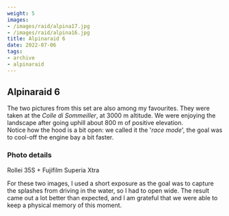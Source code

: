 ```yaml
---
weight: 5
images:
- /images/raid/alpina17.jpg
- /images/raid/alpina16.jpg
title: Alpinaraid 6
date: 2022-07-06
tags:
- archive
- alpinaraid
---
```


## Alpinaraid 6

The two pictures from this set are also among my favourites. They were taken at the <i>Colle di Sommeiller</i>, at 3000 m altitude. We were enjoying the landscape after going uphill about 800 m of positive elevation.<br/>
Notice how the hood is a bit open: we called it the '<i>race mode</i>', the goal was to cool-off the engine bay a bit faster.

### Photo details

Rollei 35S + Fujifilm Superia Xtra

For these two images, I used a short exposure as the goal was to capture the splashes from driving in the water, so I had to open wide. The result came out a lot better than expected, and I am grateful that we were able to keep a physical memory of this moment.